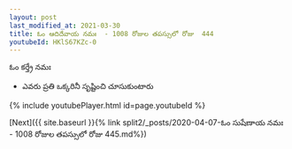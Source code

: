 ```yaml
---
layout: post
last_modified_at: 2021-03-30
title: ఓం ఆదిదేవాయ నమః  - 1008 రోజుల తపస్సులో రోజు  444
youtubeId: HKlS67KZc-0
---
```

 
 
 ఓం కర్త్రే నమః  
 
 -  ఎవరు ప్రతి ఒక్కరినీ సృష్టించి చూసుకుంటారు 
 
  
 
  
 
 
 
 
 
 


{% include youtubePlayer.html id=page.youtubeId %}
 
[Next]({{ site.baseurl }}{% link  split2/_posts/2020-04-07-ఓం సుషేణాయ నమః  - 1008 రోజుల తపస్సులో రోజు  445.md%})
 

